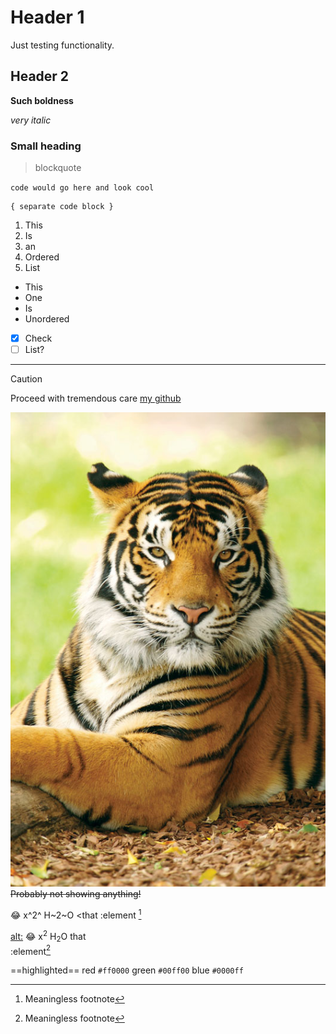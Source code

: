 # Header 1 

Just testing functionality.

## Header 2

**Such boldness**

*very italic*

### Small heading

> blockquote

` code would go here and look cool `

```
{ separate code block }
```

1. This
2. Is
3. an
4. Ordered
5. List

- This
- One
- Is
- Unordered

- [x] Check
- [ ] List?

---
> [!CAUTION]
> Proceed with tremendous care
[my github](https://github.com/garethxy)

![some image description would go here](Bengal-tiger.jpg)
~~Probably not showing anything!~~

:joy: x^2^ H~2~O <that :element [^1]

<ins>alt:</ins>  :joy: x<sup>2</sup> H<sub>2</sub>O
that\
:element[^1]

==highlighted==
red `#ff0000` green `#00ff00` blue `#0000ff`

[^1]: Meaningless footnote

<!-- Invisible comment -->